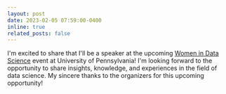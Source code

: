 ```yaml
---
layout: post
date: 2023-02-05 07:59:00-0400
inline: true
related_posts: false
---
```


I'm excited to share that I'll be a speaker at the upcoming <a href="https://analytics.wharton.upenn.edu/research/impact-analytics/women-in-data-science-penn-conference-2023/">Women in Data Science</a>
 event at University of Pennsylvania! I'm looking forward to the opportunity to share insights, knowledge, and experiences in the field of data science. My sincere thanks to the organizers for this upcoming opportunity!




